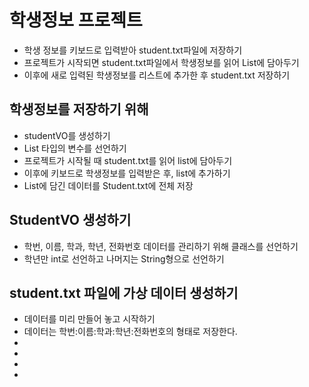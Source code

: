 # 학생정보 프로젝트
* 학생 정보를 키보드로 입력받아 student.txt파일에 저장하기
* 프로젝트가 시작되면 student.txt파일에서 학생정보를 읽어 List에 담아두기
* 이후에 새로 입력된 학생정보를 리스트에 추가한 후 student.txt 저장하기

## 학생정보를 저장하기 위해
* studentVO를 생성하기
* List<StudentVO> 타입의 변수를 선언하기
* 프로젝트가 시작될 때 student.txt를 읽어 list에 담아두기
* 이후에 키보드로 학생정보를 입력받은 후, list에 추가하기
* List에 담긴 데이터를 Student.txt에 전체 저장

## StudentVO 생성하기
* 학번, 이름, 학과, 학년, 전화번호 데이터를 관리하기 위해 클래스를 선언하기
* 학년만 int로 선언하고 나머지는 String형으로 선언하기

## student.txt 파일에 가상 데이터 생성하기
* 데이터를 미리 만들어 놓고 시작하기
* 데이터는 학번:이름:학과:학년:전화번호의 형태로 저장한다.
* 
* 
* 
* 
